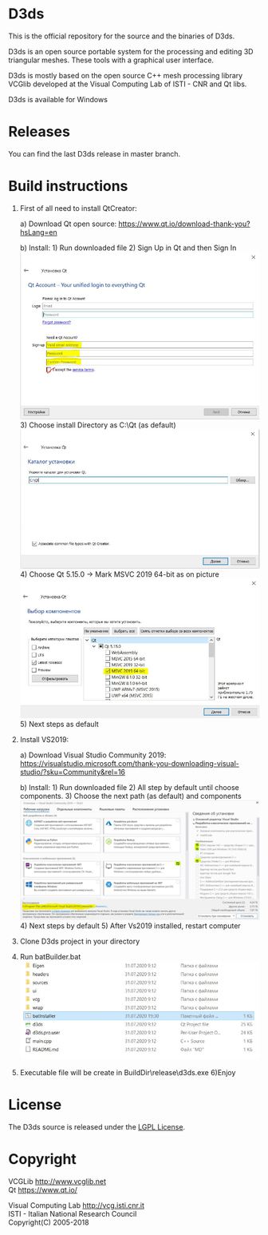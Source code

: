 # D3ds

This is the official repository for the source and the binaries of D3ds.

D3ds is an open source portable system for the processing and editing 3D triangular meshes. These tools with a graphical user interface.

D3ds is mostly based on the open source C++ mesh processing library VCGlib developed at the Visual Computing Lab of ISTI - CNR and Qt libs. 

D3ds is available for Windows

# Releases

You can find the last D3ds release in master branch.

# Build instructions

1) First of all need to install QtCreator:

	a) Download Qt open source: 
		https://www.qt.io/download-thank-you?hsLang=en

	b) Install:
		1) Run downloaded file
		2) Sign Up in Qt and then Sign In ![SignUpQt](src/installStep/Qt/SignUpQt.jpg)
		3) Choose install Directory as C:\Qt (as default) ![InstallDir](src/installStep/Qt/InstallDir.jpg)
		4) Choose Qt 5.15.0 -> Mark MSVC 2019 64-bit as on picture ![InstallQtPlugin](src/installStep/Qt/installQtPlugin.jpg)
		5) Next steps as default

2) Install VS2019:
	
	a) Download Visual Studio Community 2019:
		https://visualstudio.microsoft.com/thank-you-downloading-visual-studio/?sku=Community&rel=16
	
	b) Install:
		1) Run downloaded file
		2) All step by default until choose components.
		3) Choose the next path (as default) and components ![VsInstallComponents](src/installStep/VisualStudio/vsInstall.jpg)
		4) Next steps by default
		5) After Vs2019 installed, restart computer

3) Clone D3ds project in your directory
4) Run batBuilder.bat  ![buildBat](src/installStep/butBuild.jpg)
5) Executable file will be create in BuildDir\release\d3ds.exe
6)Enjoy

 
# License

 The D3ds source is released under the [LGPL License](LICENSE.txt).
 
# Copyright


   VCGLib  http://www.vcglib.net                                    
   Qt     https://www.qt.io/                    
                                                                 
   Visual Computing Lab  http://vcg.isti.cnr.it                   
   ISTI - Italian National Research Council                         
   Copyright(C) 2005-2018                                             

